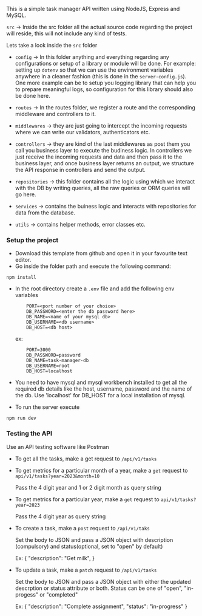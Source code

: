 This is a simple task manager API written using NodeJS, Express and MySQL.


`src` -> Inside the src folder all the actual source code regarding the project will reside, this will not include any kind of tests.

Lets take a look inside the `src` folder

 - `config` -> In this folder anything and everything regarding any configurations or setup of a library or module will be done. For example: setting up `dotenv` so that we can use the environment variables anywhere in a cleaner fashion (this is done in the `server-config.js`). One more example can be to setup you logging library that can help you to prepare meaningful logs, so configuration for this library should also be done here. 

 - `routes` -> In the routes folder, we register a route and the corresponding middleware and controllers to it. 

 - `middlewares` -> they are just going to intercept the incoming requests where we can write our validators, authenticators etc. 

 - `controllers` -> they are kind of the last middlewares as post them you call you business layer to execute the budiness logic. In controllers we just receive the incoming requests and data and then pass it to the business layer, and once business layer returns an output, we structure the API response in controllers and send the output. 

 - `repositories` -> this folder contains all the logic using which we interact with the DB by writing queries, all the raw queries or ORM queries will go here.

 - `services` -> contains the buiness logic and interacts with repositories for data from the database.

 - `utils` -> contains helper methods, error classes etc.

### Setup the project

 - Download this template from github and open it in your favourite text editor. 
 - Go inside the folder path and execute the following command:
  ```
  npm install
  ```
 - In the root directory create a `.env` file and add the following env variables
    ```
        PORT=<port number of your choice>
        DB_PASSWORD=<enter the db password here>
        DB_NAME=<name of your mysql db>
        DB_USERNAME=<db username>
        DB_HOST=<db host>
    ```
    ex: 
    ```
        PORT=3000
        DB_PASSWORD=password
        DB_NAME=task-manager-db
        DB_USERNAME=root
        DB_HOST=localhost
    ```
 - You need to have mysql and mysql workbench installed to get all the required db details like the host, username, password and the name of the db. Use 'localhost' for DB_HOST for a local installation of mysql.

 - To run the server execute
 ```
 npm run dev
 ```


### Testing the API

Use an API testing software like Postman
- To get all the tasks, make a get request to ```/api/v1/tasks```

- To get metrics for a particular month of a year, make a `get` request to ```api/v1/tasks?year=2023&month=10```

  Pass the 4 digit year and 1 or 2 digit month as query string

- To get metrics for a particular year, make a `get` request to ```api/v1/tasks?year=2023```

  Pass the 4 digit year as query string
  
- To create a task, make a `post` request to ```/api/v1/taks```
  
  Set the body to JSON and pass a JSON object with description (compulsory) and status(optional, set to "open" by default)

  Ex: {
    "description": "Get milk",
  }

- To update a task, make a `patch` request to ```/api/v1/tasks```

  Set the body to JSON and pass a JSON object with either the updated descrption or status attribute or both. Status can be one of "open", "in-progess" or "completed"

  Ex: {
    "description": "Complete assignment",
    "status": "in-progress"
  }
  